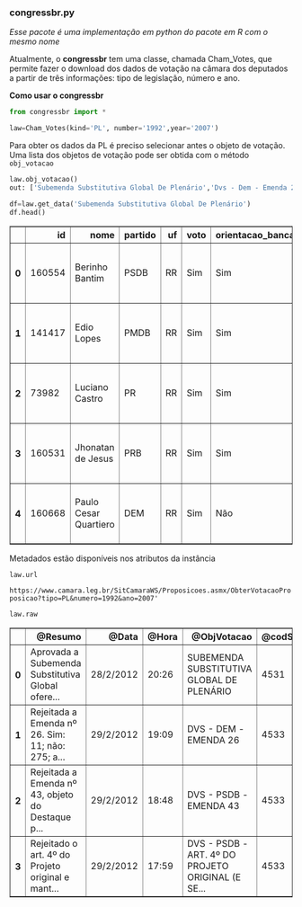 ### congressbr.py
*Esse pacote é uma implementação em python do pacote em R com o mesmo nome*

Atualmente, o **congressbr** tem uma classe, chamada Cham_Votes, que permite fazer o download dos dados de votação na câmara dos deputados a partir de três informações: tipo de legislação, número e ano.

**Como usar o congressbr**


```python
from congressbr import *

law=Cham_Votes(kind='PL', number='1992',year='2007')
```

Para obter os dados da PL é preciso selecionar antes o objeto de votação. Uma lista dos objetos de votação pode ser obtida com o método `obj_votacao`


```python
law.obj_votacao()
out: ['Subemenda Substitutiva Global De Plenário','Dvs - Dem - Emenda 26','Dvs - Psdb - Emenda 43','Dvs - Psdb - Art. 4º Do Projeto Original (E Seus Correspondentes.)...']
```

```python
df=law.get_data('Subemenda Substitutiva Global De Plenário')
df.head()
```
<div>
<table border="1" class="dataframe">
  <thead>
    <tr style="text-align: right;">
      <th></th>
      <th>id</th>
      <th>nome</th>
      <th>partido</th>
      <th>uf</th>
      <th>voto</th>
      <th>orientacao_bancada</th>
      <th>resumo</th>
      <th>data</th>
      <th>hora</th>
      <th>objvotacao</th>
      <th>codsessao</th>
    </tr>
  </thead>
  <tbody>
    <tr>
      <th>0</th>
      <td>160554</td>
      <td>Berinho Bantim</td>
      <td>PSDB</td>
      <td>RR</td>
      <td>Sim</td>
      <td>Sim</td>
      <td>Aprovada a Subemenda Substitutiva Global ofere...</td>
      <td>28/2/2012</td>
      <td>20:26</td>
      <td>SUBEMENDA SUBSTITUTIVA GLOBAL DE PLENÁRIO</td>
      <td>4531</td>
    </tr>
    <tr>
      <th>1</th>
      <td>141417</td>
      <td>Edio Lopes</td>
      <td>PMDB</td>
      <td>RR</td>
      <td>Sim</td>
      <td>Sim</td>
      <td>Aprovada a Subemenda Substitutiva Global ofere...</td>
      <td>28/2/2012</td>
      <td>20:26</td>
      <td>SUBEMENDA SUBSTITUTIVA GLOBAL DE PLENÁRIO</td>
      <td>4531</td>
    </tr>
    <tr>
      <th>2</th>
      <td>73982</td>
      <td>Luciano Castro</td>
      <td>PR</td>
      <td>RR</td>
      <td>Sim</td>
      <td>Sim</td>
      <td>Aprovada a Subemenda Substitutiva Global ofere...</td>
      <td>28/2/2012</td>
      <td>20:26</td>
      <td>SUBEMENDA SUBSTITUTIVA GLOBAL DE PLENÁRIO</td>
      <td>4531</td>
    </tr>
    <tr>
      <th>3</th>
      <td>160531</td>
      <td>Jhonatan de Jesus</td>
      <td>PRB</td>
      <td>RR</td>
      <td>Sim</td>
      <td>Sim</td>
      <td>Aprovada a Subemenda Substitutiva Global ofere...</td>
      <td>28/2/2012</td>
      <td>20:26</td>
      <td>SUBEMENDA SUBSTITUTIVA GLOBAL DE PLENÁRIO</td>
      <td>4531</td>
    </tr>
    <tr>
      <th>4</th>
      <td>160668</td>
      <td>Paulo Cesar Quartiero</td>
      <td>DEM</td>
      <td>RR</td>
      <td>Sim</td>
      <td>Não</td>
      <td>Aprovada a Subemenda Substitutiva Global ofere...</td>
      <td>28/2/2012</td>
      <td>20:26</td>
      <td>SUBEMENDA SUBSTITUTIVA GLOBAL DE PLENÁRIO</td>
      <td>4531</td>
    </tr>
  </tbody>
</table>
</div>



Metadados estão disponíveis nos atributos da instância


```python
law.url
```
`https://www.camara.leg.br/SitCamaraWS/Proposicoes.asmx/ObterVotacaoProposicao?tipo=PL&numero=1992&ano=2007'`


```python
law.raw
```

<div>
<table border="1" class="dataframe">
  <thead>
    <tr style="text-align: right;">
      <th></th>
      <th>@Resumo</th>
      <th>@Data</th>
      <th>@Hora</th>
      <th>@ObjVotacao</th>
      <th>@codSessao</th>
      <th>orientacaoBancada</th>
      <th>votos</th>
    </tr>
  </thead>
  <tbody>
    <tr>
      <th>0</th>
      <td>Aprovada a Subemenda Substitutiva Global ofere...</td>
      <td>28/2/2012</td>
      <td>20:26</td>
      <td>SUBEMENDA SUBSTITUTIVA GLOBAL DE PLENÁRIO</td>
      <td>4531</td>
      <td>{'bancada': [{'@Sigla': 'PT', '@orientacao': '...</td>
      <td>{'Deputado': [{'@Nome': 'Berinho Bantim', '@id...</td>
    </tr>
    <tr>
      <th>1</th>
      <td>Rejeitada a Emenda nº 26. Sim: 11; não: 275; a...</td>
      <td>29/2/2012</td>
      <td>19:09</td>
      <td>DVS - DEM - EMENDA 26</td>
      <td>4533</td>
      <td>{'bancada': [{'@Sigla': 'PT', '@orientacao': '...</td>
      <td>{'Deputado': [{'@Nome': 'Berinho Bantim', '@id...</td>
    </tr>
    <tr>
      <th>2</th>
      <td>Rejeitada a Emenda nº 43, objeto do Destaque p...</td>
      <td>29/2/2012</td>
      <td>18:48</td>
      <td>DVS - PSDB - EMENDA 43</td>
      <td>4533</td>
      <td>{'bancada': [{'@Sigla': 'PT', '@orientacao': '...</td>
      <td>{'Deputado': [{'@Nome': 'Berinho Bantim', '@id...</td>
    </tr>
    <tr>
      <th>3</th>
      <td>Rejeitado o art. 4º do Projeto original e mant...</td>
      <td>29/2/2012</td>
      <td>17:59</td>
      <td>DVS - PSDB - ART. 4º DO PROJETO ORIGINAL (E SE...</td>
      <td>4533</td>
      <td>{'bancada': [{'@Sigla': 'PT', '@orientacao': '...</td>
      <td>{'Deputado': [{'@Nome': 'Berinho Bantim', '@id...</td>
    </tr>
  </tbody>
</table>
</div>



